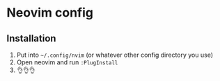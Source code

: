 # Neovim config

## Installation

1. Put into `~/.config/nvim` (or whatever other config directory you use)
2. Open neovim and run `:PlugInstall`
3. 👌👌👌

